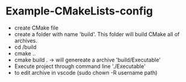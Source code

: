 # Example-CMakeLists-config

- create CMake file
- create a folder with name 'build'. This folder will build CMake all of archives.
- cd /build
- cmake ..
- cmake build .   -> will genereate a archive 'build/Executable'
- Execute project through command line './Executable'
- to edit archive in vscode (sudo chown -R username path)